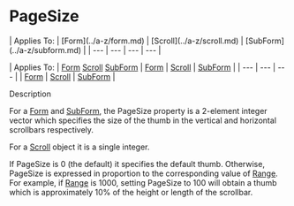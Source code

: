 




<h1 class="heading"><span class="name">PageSize</span></h1>
| Applies To: | [Form](../a-z/form.md) | [Scroll](../a-z/scroll.md) | [SubForm](../a-z/subform.md) |
| --- | --- | --- | ---  |

| Applies To: | [Form](../a-z/form.md) [Scroll](../a-z/scroll.md) [SubForm](../a-z/subform.md) | [Form](../a-z/form.md) | [Scroll](../a-z/scroll.md) | [SubForm](../a-z/subform.md) |
| --- | --- | ---  |
| [Form](../a-z/form.md) | [Scroll](../a-z/scroll.md) | [SubForm](../a-z/subform.md) |


Description


For a [Form](../a-z/form.md) and [SubForm](../a-z/subform.md), the PageSize property is a 2-element integer vector which specifies the size of the thumb in the vertical and horizontal scrollbars respectively.


For a [Scroll](../a-z/scroll.md) object it is a single integer.


If PageSize is 0 (the default) it specifies the default thumb. Otherwise, PageSize is expressed in proportion to the corresponding value of [Range](../a-z/range.md). For example, if [Range](../a-z/range.md) is 1000, setting PageSize to 100 will obtain a thumb which is approximately 10% of the height or length of the scrollbar.






